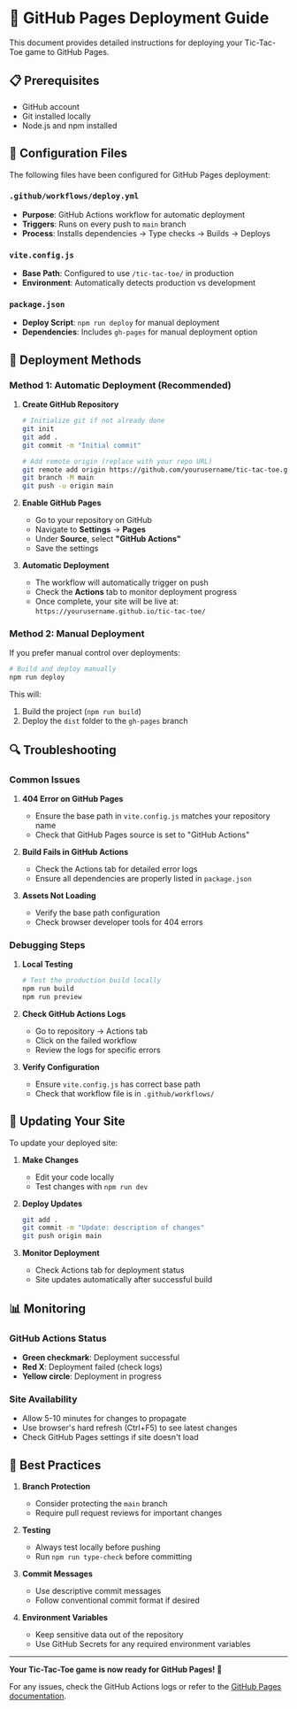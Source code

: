 # 🚀 GitHub Pages Deployment Guide

This document provides detailed instructions for deploying your Tic-Tac-Toe game to GitHub Pages.

## 📋 Prerequisites

- GitHub account
- Git installed locally
- Node.js and npm installed

## 🔧 Configuration Files

The following files have been configured for GitHub Pages deployment:

### `.github/workflows/deploy.yml`
- **Purpose**: GitHub Actions workflow for automatic deployment
- **Triggers**: Runs on every push to `main` branch
- **Process**: Installs dependencies → Type checks → Builds → Deploys

### `vite.config.js`
- **Base Path**: Configured to use `/tic-tac-toe/` in production
- **Environment**: Automatically detects production vs development

### `package.json`
- **Deploy Script**: `npm run deploy` for manual deployment
- **Dependencies**: Includes `gh-pages` for manual deployment option

## 🚀 Deployment Methods

### Method 1: Automatic Deployment (Recommended)

1. **Create GitHub Repository**
   ```bash
   # Initialize git if not already done
   git init
   git add .
   git commit -m "Initial commit"
   
   # Add remote origin (replace with your repo URL)
   git remote add origin https://github.com/yourusername/tic-tac-toe.git
   git branch -M main
   git push -u origin main
   ```

2. **Enable GitHub Pages**
   - Go to your repository on GitHub
   - Navigate to **Settings** → **Pages**
   - Under **Source**, select **"GitHub Actions"**
   - Save the settings

3. **Automatic Deployment**
   - The workflow will automatically trigger on push
   - Check the **Actions** tab to monitor deployment progress
   - Once complete, your site will be live at: `https://yourusername.github.io/tic-tac-toe/`

### Method 2: Manual Deployment

If you prefer manual control over deployments:

```bash
# Build and deploy manually
npm run deploy
```

This will:
1. Build the project (`npm run build`)
2. Deploy the `dist` folder to the `gh-pages` branch

## 🔍 Troubleshooting

### Common Issues

1. **404 Error on GitHub Pages**
   - Ensure the base path in `vite.config.js` matches your repository name
   - Check that GitHub Pages source is set to "GitHub Actions"

2. **Build Fails in GitHub Actions**
   - Check the Actions tab for detailed error logs
   - Ensure all dependencies are properly listed in `package.json`

3. **Assets Not Loading**
   - Verify the base path configuration
   - Check browser developer tools for 404 errors

### Debugging Steps

1. **Local Testing**
   ```bash
   # Test the production build locally
   npm run build
   npm run preview
   ```

2. **Check GitHub Actions Logs**
   - Go to repository → Actions tab
   - Click on the failed workflow
   - Review the logs for specific errors

3. **Verify Configuration**
   - Ensure `vite.config.js` has correct base path
   - Check that workflow file is in `.github/workflows/`

## 🔄 Updating Your Site

To update your deployed site:

1. **Make Changes**
   - Edit your code locally
   - Test changes with `npm run dev`

2. **Deploy Updates**
   ```bash
   git add .
   git commit -m "Update: description of changes"
   git push origin main
   ```

3. **Monitor Deployment**
   - Check Actions tab for deployment status
   - Site updates automatically after successful build

## 📊 Monitoring

### GitHub Actions Status
- **Green checkmark**: Deployment successful
- **Red X**: Deployment failed (check logs)
- **Yellow circle**: Deployment in progress

### Site Availability
- Allow 5-10 minutes for changes to propagate
- Use browser's hard refresh (Ctrl+F5) to see latest changes
- Check GitHub Pages settings if site doesn't load

## 🎯 Best Practices

1. **Branch Protection**
   - Consider protecting the `main` branch
   - Require pull request reviews for important changes

2. **Testing**
   - Always test locally before pushing
   - Run `npm run type-check` before committing

3. **Commit Messages**
   - Use descriptive commit messages
   - Follow conventional commit format if desired

4. **Environment Variables**
   - Keep sensitive data out of the repository
   - Use GitHub Secrets for any required environment variables

---

**Your Tic-Tac-Toe game is now ready for GitHub Pages! 🎉**

For any issues, check the GitHub Actions logs or refer to the [GitHub Pages documentation](https://docs.github.com/en/pages).
